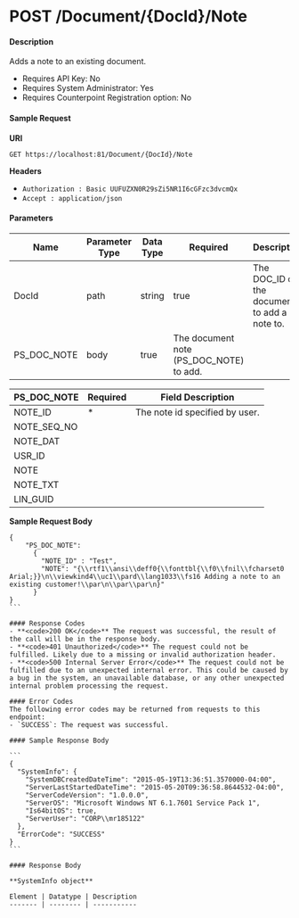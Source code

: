 
# POST /Document/{DocId}/Note

#### Description
Adds a note to an existing document.

- Requires API Key: No
- Requires System Administrator: Yes
- Requires Counterpoint Registration option: No

#### Sample Request

**URI**

`GET https://localhost:81/Document/{DocId}/Note`

**Headers**
- `Authorization : Basic UUFUZXN0R29sZi5NR1I6cGFzc3dvcmQx`
- `Accept : application/json`

#### Parameters
Name | Parameter Type | Data Type | Required | Description
---- | -------------- | --------- | -------- | -----------
DocId | path | string | true | The DOC_ID of the document to add a note to.
PS_DOC_NOTE | body | true | The document note (PS_DOC_NOTE) to add.

PS_DOC_NOTE | Required | Field Description
----------- | -------- | -----------------
NOTE_ID | * | The note id specified by user.
NOTE_SEQ_NO | |
NOTE_DAT | |
USR_ID | |
NOTE | |
NOTE_TXT | |
LIN_GUID | |

**Sample Request Body**
````
{
    "PS_DOC_NOTE":
      {
        "NOTE_ID" : "Test",
        "NOTE": "{\\rtf1\\ansi\\deff0{\\fonttbl{\\f0\\fnil\\fcharset0 Arial;}}\n\\viewkind4\\uc1\\pard\\lang1033\\fs16 Adding a note to an existing customer!\\par\n\\par\\par\n}"
      }
}
```

#### Response Codes
- **<code>200 OK</code>** The request was successful, the result of the call will be in the response body.
- **<code>401 Unauthorized</code>** The request could not be fulfilled. Likely due to a missing or invalid authorization header.
- **<code>500 Internal Server Error</code>** The request could not be fulfilled due to an unexpected internal error. This could be caused by a bug in the system, an unavailable database, or any other unexpected internal problem processing the request.
 
#### Error Codes
The following error codes may be returned from requests to this endpoint:
- `SUCCESS`: The request was successful.

#### Sample Response Body

```
{
  "SystemInfo": {
    "SystemDBCreatedDateTime": "2015-05-19T13:36:51.3570000-04:00",
    "ServerLastStartedDateTime": "2015-05-20T09:36:58.8644532-04:00",
    "ServerCodeVersion": "1.0.0.0",
    "ServerOS": "Microsoft Windows NT 6.1.7601 Service Pack 1",
    "Is64bitOS": true,
    "ServerUser": "CORP\\mr185122"
  },
  "ErrorCode": "SUCCESS"
}
```

#### Response Body

**SystemInfo object**

Element | Datatype | Description
------- | -------- | -----------



